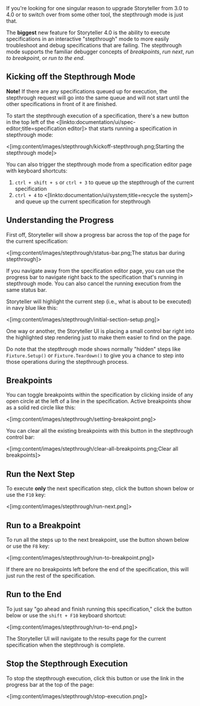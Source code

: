 <!--title:Stepthrough Mode for Debugging-->

<div class="alert alert-success">If you're looking for one singular reason to upgrade Storyteller from
3.0 to 4.0 or to switch over from some other tool, the stepthrough mode is just that.</div>

The **biggest** new feature for Storyteller 4.0 is the ability to execute specifications in an
interactive "stepthrough" mode to more easily troubleshoot and debug specifications that are failing.
The stepthrough mode supports the familiar debugger concepts of _breakpoints_, _run next_, _run to breakpoint_,
or _run to the end_.

## Kicking off the Stepthrough Mode

<div class="alert alert-info"><b>Note!</b> If there are any specifications queued up for execution, the stepthrough
request will go into the same queue and will not start until the other specifications in front of it are finished.</div>

To start the stepthrough execution of a specification, there's a new button in the top left of the 
<[linkto:documentation/ui/spec-editor;title=specification editor]> that starts running a specification
in stepthrough mode:

<[img:content/images/stepthrough/kickoff-stepthrough.png;Starting the stepthrough mode]>

You can also trigger the stepthrough mode from a specification editor page with keyboard shortcuts:

1. `ctrl + shift + s` or `ctrl + 3` to queue up the stepthrough of the current specification
1. `ctrl + 4` to <[linkto:documentation/ui/system;title=recycle the system]> and queue up the current specification for stepthrough


## Understanding the Progress

First off, Storyteller will show a progress bar across the top of the page for the current specification:

<[img:content/images/stepthrough/status-bar.png;The status bar during stepthrough]>

If you navigate away from the specification editor page, you can use the progress bar to navigate right back to the 
specification that's running in stepthrough mode. You can also cancel the running execution from the same status bar.

Storyteller will highlight the current step (i.e., what is about to be executed) in navy blue like this:

<[img:content/images/stepthrough/initial-section-setup.png]>

One way or another, the Storyteller UI is placing a small control bar right into the highlighted step rendering
just to make them easier to find on the page.

Do note that the stepthrough mode shows normally "hidden" steps like `Fixture.Setup()` or `Fixture.Teardown()`
to give you a chance to step into those operations during the stepthrough process.



## Breakpoints

You can toggle breakpoints within the specification by clicking inside of any open circle at the left of a 
line in the specification. Active breakpoints show as a solid red circle like this:

<[img:content/images/stepthrough/setting-breakpoint.png]>

You can clear all the existing breakpoints with this button in the stepthrough control bar:

<[img:content/images/stepthrough/clear-all-breakpoints.png;Clear all breakpoints]>


## Run the Next Step

To execute **only** the next specification step, click the button shown below or use the `F10` key:

<[img:content/images/stepthrough/run-next.png]>


## Run to a Breakpoint

To run all the steps up to the next breakpoint, use the button shown below or use the `F8` key:

<[img:content/images/stepthrough/run-to-breakpoint.png]>

If there are no breakpoints left before the end of the specification, this will just run the rest of the 
specification.

## Run to the End

To just say "go ahead and finish running this specification," click the button below or use the `shift + F10`
keyboard shortcut:

<[img:content/images/stepthrough/run-to-end.png]>

The Storyteller UI will navigate to the results page for the current specification when the stepthrough is complete.

## Stop the Stepthrough Execution

To stop the stepthrough execution, click this button or use the link in the progress bar at the top of the page:

<[img:content/images/stepthrough/stop-execution.png]>


